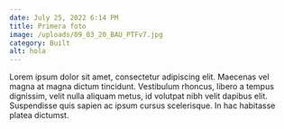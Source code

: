 ```yaml
---
date: July 25, 2022 6:14 PM
title: Primera foto
image: /uploads/09_03_20_BAU_PTFv7.jpg
category: Built
alt: hola
---
```

Lorem ipsum dolor sit amet, consectetur adipiscing elit. Maecenas vel magna at magna dictum tincidunt. Vestibulum rhoncus, libero a tempus dignissim, velit nulla aliquam metus, id volutpat nibh velit dapibus elit. Suspendisse quis sapien ac ipsum cursus scelerisque. In hac habitasse platea dictumst.